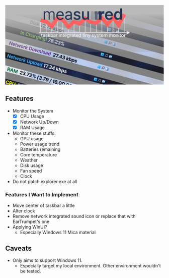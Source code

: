 ![banner](docs/images/banner.png)

## Features

- Monitor the System
  - [x] CPU Usage
  - [x] Network Up/Down
  - [x] RAM Usage

- Monitor these stuffs:
  - GPU usage
  - Power usage trend
  - Batteries remaining
  - Core temperature
  - Weather
  - Disk usage
  - Fan speed
  - Clock
- Do not patch explorer.exe at all

### Features I Want to Implement

- Move center of taskbar a little
- Alter clock
- Remove network integrated sound icon or replace that with EarTrumpet's one
- Applying WinUI?
  - Especially Windows 11 Mica material

## Caveats

- Only aims to support Windows 11.
  - Especially target my local environment. Other environment wouldn't be tested.
